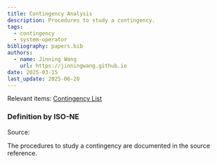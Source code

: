 ```yaml
---
title: Contingency Analysis
description: Procedures to study a contingency.
tags:
  - contingency
  - system-operator
bibliography: papers.bib
authors:
  - name: Jinning Wang
    url: https://jinningwang.github.io
date: 2025-03-15
last_update: 2025-06-20
---
```


Relevant items: [Contingency List](/wiki/contingency-list)

### Definition by ISO-NE

Source: <d-cite key="isone2024crop34007"></d-cite>

The procedures to study a contingency are documented in the source reference.
